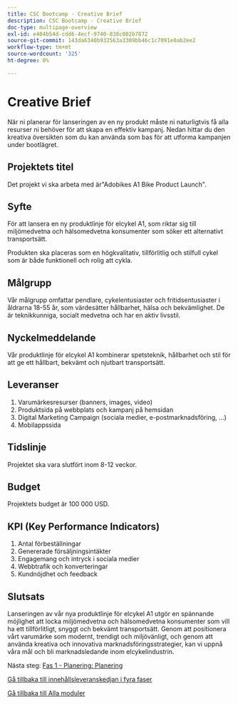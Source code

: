 ```yaml
---
title: CSC Bootcamp - Creative Brief
description: CSC Bootcamp - Creative Brief
doc-type: multipage-overview
exl-id: e404b54d-cdd6-4ecf-9740-838c002b7872
source-git-commit: 143da6340b932563a3309bb46c1c7091e0ab2ee2
workflow-type: tm+mt
source-wordcount: '325'
ht-degree: 0%

---
```


# Creative Brief

När ni planerar för lanseringen av en ny produkt måste ni naturligtvis få alla resurser ni behöver för att skapa en effektiv kampanj. Nedan hittar du den kreativa översikten som du kan använda som bas för att utforma kampanjen under bootlägret.

## Projektets titel

Det projekt vi ska arbeta med är&quot;Adobikes A1 Bike Product Launch&quot;.

## Syfte

För att lansera en ny produktlinje för elcykel A1, som riktar sig till miljömedvetna och hälsomedvetna konsumenter som söker ett alternativt transportsätt.

Produkten ska placeras som en högkvalitativ, tillförlitlig och stilfull cykel som är både funktionell och rolig att cykla.

## Målgrupp

Vår målgrupp omfattar pendlare, cykelentusiaster och fritidsentusiaster i åldrarna 18-55 år, som värdesätter hållbarhet, hälsa och bekvämlighet. De är teknikkunniga, socialt medvetna och har en aktiv livsstil.

## Nyckelmeddelande

Vår produktlinje för elcykel A1 kombinerar spetsteknik, hållbarhet och stil för att ge ett hållbart, bekvämt och njutbart transportsätt.

## Leveranser

1. Varumärkesresurser (banners, images, video)
1. Produktsida på webbplats och kampanj på hemsidan
1. Digital Marketing Campaign (sociala medier, e-postmarknadsföring, ...)
1. Mobilappssida

## Tidslinje

Projektet ska vara slutfört inom 8-12 veckor.

## Budget

Projektets budget är 100 000 USD.

## KPI (Key Performance Indicators)

1. Antal förbeställningar
1. Genererade försäljningsintäkter
1. Engagemang och intryck i sociala medier
1. Webbtrafik och konverteringar
1. Kundnöjdhet och feedback

## Slutsats

Lanseringen av vår nya produktlinje för elcykel A1 utgör en spännande möjlighet att locka miljömedvetna och hälsomedvetna konsumenter som vill ha ett tillförlitligt, snyggt och bekvämt transportsätt. Genom att positionera vårt varumärke som modernt, trendigt och miljövänligt, och genom att använda kreativa och innovativa marknadsföringsstrategier, kan vi uppnå våra mål och bli marknadsledande inom elcykelindustrin.


Nästa steg: [Fas 1 - Planering: Planering](./phases/planning/planning.md)

[Gå tillbaka till innehållsleveranskedjan i fyra faser](./csc-in-4-phases.md)

[Gå tillbaka till Alla moduler](./overview.md)
